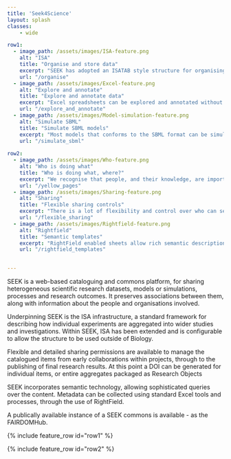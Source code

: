 ```yaml
---
title: 'Seek4Science'
layout: splash
classes:
    - wide

row1:
  - image_path: /assets/images/ISA-feature.png
    alt: "ISA"
    title: "Organise and store data"
    excerpt: "SEEK has adopted an ISATAB style structure for organising experiments and data."
    url: "/organise"    
  - image_path: /assets/images/Excel-feature.png
    alt: "Explore and annotate"
    title: "Explore and annotate data"
    excerpt: "Excel spreadsheets can be explored and annotated without the need to download."
    url: "/explore_and_annotate"    
  - image_path: /assets/images/Model-simulation-feature.png
    alt: "Simulate SBML"
    title: "Simulate SBML models"
    excerpt: "Most models that conforms to the SBML format can be simulated within SEEK."
    url: "/simulate_sbml"
    
row2:
  - image_path: /assets/images/Who-feature.png
    alt: "Who is doing what"
    title: "Who is doing what, where?"
    excerpt: "We recognise that people, and their knowledge, are important."
    url: "/yellow_pages"    
  - image_path: /assets/images/Sharing-feature.png
    alt: "Sharing"
    title: "Flexible sharing controls"
    excerpt: "There is a lot of flexibility and control over who can see, download or edit your items."
    url: "/flexible_sharing"    
  - image_path: /assets/images/Rightfield-feature.png
    alt: "Rightfield"
    title: "Semantic templates"
    excerpt: "RightField enabled sheets allow rich semantic descriptions of data. Our Just Enough Results Model can be used with Rightfield."
    url: "/rightfield_templates"    
  

---
```


SEEK is a web-based cataloguing and commons platform, for sharing heterogeneous scientific research datasets, models or simulations, processes and research outcomes. It preserves associations between them, along with information about the people and organisations involved.

Underpinning SEEK is the ISA infrastructure, a standard framework for describing how individual experiments are aggregated into wider studies and investigations. Within SEEK, ISA has been extended and is configurable to allow the structure to be used outside of Biology.

Flexible and detailed sharing permissions are available to manage the catalogued items from early collaborations within projects, through to the publishing of final research results. At this point a DOI can be generated for individual items, or entire aggregates packaged as Research Objects

SEEK incorporates semantic technology, allowing sophisticated queries over the content. Metadata can be collected using standard Excel tools and processes, through the use of RightField.

A publically available instance of a SEEK commons is available - as the FAIRDOMHub.


{% include feature_row id="row1" %}

{% include feature_row id="row2" %}
